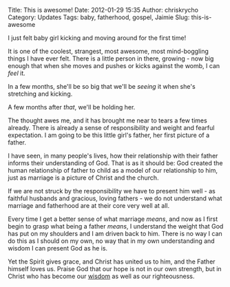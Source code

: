 Title: This is awesome!
Date: 2012-01-29 15:35
Author: chriskrycho
Category: Updates
Tags: baby, fatherhood, gospel, Jaimie
Slug: this-is-awesome

I just felt baby girl kicking and moving around for the first time!

It is one of the coolest, strangest, most awesome, most mind-boggling
things I have ever felt. There is a little person in there, growing -
now big enough that when she moves and pushes or kicks against the womb,
I can *feel* it.<!--more-->

In a few months, she'll be so big that we'll be *seeing* it when she's
stretching and kicking.

A few months after *that*, we'll be holding her.

The thought awes me, and it has brought me near to tears a few times
already. There is already a sense of responsibility and weight and
fearful expectation. I am going to be this little girl's father, her
first picture of a father.

I have seen, in many people's lives, how their relationship with their
father informs their understanding of God. That is as it should be: God
created the human relationship of father to child as a model of our
relationship to him, just as marriage is a picture of Christ and the
church.

If we are not struck by the responsibility we have to present him well -
as faithful husbands and gracious, loving fathers - we do not understand
what marriage and fatherhood are at their core very well at all.

Every time I get a better sense of what marriage *means*, and now as I
first begin to grasp what being a father *means*, I understand the
weight that God has put on my shoulders and I am driven back to him.
There is no way I can do this as I should on my own, no way that in my
own understanding and wisdom I can present God as he is.

Yet the Spirit gives grace, and Christ has united us to him, and the
Father himself loves us. Praise God that our hope is not in our own
strength, but in Christ who has become our [wisdom][] as well as our
righteousness.

  [wisdom]: http://www.esvbible.org/search/1+corinthians+1%3A30/
    "1 Corinthians 1:30"
